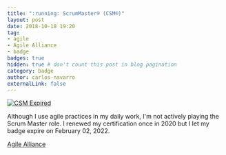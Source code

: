 ```yaml
---
title: ":running: ScrumMaster® (CSM®)"
layout: post
date: 2018-10-18 19:20
tag:
- agile
- Agile Alliance
- badge
badges: true
hidden: true # don't count this post in blog pagination
category: badge
author: carlos-navarro
externalLink: false
---
```


[![CSM Expired](https://bcert.me/bc/html/img/badges/generated/badge-7227.png)](http://bcert.me/sxendphet)


Although I use agile practices in my daily work, I'm not actively playing the Scrum Master role. I renewed my certification once in 2020 but I let my badge expire on February 02, 2022.

[Agile Alliance](https://www.agilealliance.org/)